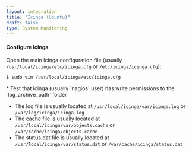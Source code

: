 ```yaml
---
layout: integration 
title: "Icinga (Ubuntu)"
draft: false
type: System Monitoring
---
```


<!-- docs-include _integrations/agent-common/install/generic.md:::SOURCE_SYSTEM_NAME=Icinga:::PLATFORM_NAME=Ubuntu:::PLATFORM_LOWER=ubuntu -->

<!-- section-separator -->

#### Configure Icinga
Open the main Icinga configuration file (usually `/usr/local/icinga/etc/icinga.cfg` or `/etc/icinga/icinga.cfg`):

    $ sudo vim /usr/local/icinga/etc/icinga.cfg


<!-- docs-include _integrations/agent-common/configure-service/generic.md:::PLATFORM=ubuntu:::SERVICE_NAME=nagios -->* Test that Icinga (usually `nagios` user) has write permissions to the `log_archive_path` folder


<!-- docs-include _integrations/agent-common/configure-service/restart-ubuntu.md:::SERVICENAME=Icinga:::SERVICE_LOWER=icinga -->

<!-- section-separator -->

<!-- docs-include _integrations/agent-common/configure-agent/generic.md:::SOURCE_SYSTEM_NAME=Icinga:::SOURCE_SYSTEM_UPPER=ICINGA:::SOURCE_SYSTEM_LOWER=icinga -->
    
* The log file is usually located at `/usr/local/icinga/var/icinga.log` or `/var/log/icinga/icinga.log`
* The cache file is usually located at `/usr/local/icinga/var/objects.cache` or `/var/cache/icinga/objects.cache`
* The status.dat file is usually located at `/usr/local/icinga/var/status.dat` or `/var/cache/icinga/status.dat`

<!-- docs-include _integrations/agent-common/configure-agent/permissions.md -->

<!-- section-separator -->

<!-- docs-include _integrations/agent-common/start-and-summary/generic.md:::SOURCE_SYSTEM_NAME=Icinga:::PLATFORM=ubuntu -->
